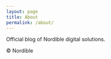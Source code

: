 ```yaml
---
layout: page
title: About
permalink: /about/
---
```


Official blog of Nordible digital solutions.

&copy; Nordible
